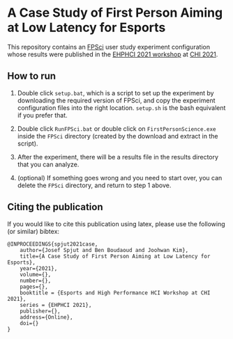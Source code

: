 # A Case Study of First Person Aiming at Low Latency for Esports

This repository contains an [FPSci](github.com/NVLabs/FPSci) user study experiment configuration whose results were published in the [EHPHCI 2021 workshop](ehphci.org) at [CHI 2021](https://chi2021.acm.org/). 

## How to run

1. Double click `setup.bat`, which is a script to set up the experiment by downloading the required version of FPSci, and copy the experiment configuration files into the right location. `setup.sh` is the bash equivalent if you prefer that.
2. Double click `RunFPSci.bat` or double click on `FirstPersonScience.exe` inside the `FPSci` directory (created by the download and extract in the script).

3. After the experiment, there will be a results file in the results directory that you can analyze.

4. (optional) If something goes wrong and you need to start over, you can delete the `FPSci` directory, and return to step 1 above.

## Citing the publication

If you would like to cite this publication using latex, please use the following (or similar) bibtex:

```
@INPROCEEDINGS{spjut2021case,
    author={Josef Spjut and Ben Boudaoud and Joohwan Kim},
    title={A Case Study of First Person Aiming at Low Latency for Esports},   
    year={2021},
    volume={},  
    number={},  
    pages={}, 
    booktitle = {Esports and High Performance HCI Workshop at CHI 2021},
    series = {EHPHCI 2021},
    publisher={},
    address={Online},
    doi={}
}
```

